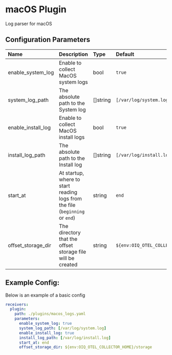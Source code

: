 # macOS Plugin

Log parser for macOS

## Configuration Parameters

| Name | Description | Type | Default | Required | Values |
|:-- |:-- |:-- |:-- |:-- |:-- |
| enable_system_log | Enable to collect MacOS system logs | bool | `true` | false |  |
| system_log_path | The absolute path to the System log | []string | `[/var/log/system.log]` | false |  |
| enable_install_log | Enable to collect MacOS install logs | bool | `true` | false |  |
| install_log_path | The absolute path to the Install log | []string | `[/var/log/install.log]` | false |  |
| start_at | At startup, where to start reading logs from the file (`beginning` or `end`) | string | `end` | false | `beginning`, `end` |
| offset_storage_dir | The directory that the offset storage file will be created | string | `${env:OIQ_OTEL_COLLECTOR_HOME}/storage` | false |  |

## Example Config:

Below is an example of a basic config

```yaml
receivers:
  plugin:
    path: ./plugins/macos_logs.yaml
    parameters:
      enable_system_log: true
      system_log_path: [/var/log/system.log]
      enable_install_log: true
      install_log_path: [/var/log/install.log]
      start_at: end
      offset_storage_dir: ${env:OIQ_OTEL_COLLECTOR_HOME}/storage
```
